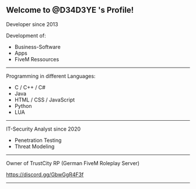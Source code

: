 Welcome to @D34D3YE 's Profile!
-------------------------------------------------------------------------------------------------------------------------------------

Developer since 2013

Development of: 

- Business-Software
- Apps
- FiveM Ressources

-------------------------------------------------------------------------------------------------------------------------------------

Programming in different Languages:
- C / C++ / C#
- Java
- HTML / CSS / JavaScript
- Python
- LUA

-------------------------------------------------------------------------------------------------------------------------------------

IT-Security Analyst since 2020

- Penetration Testing
- Threat Modeling

-------------------------------------------------------------------------------------------------------------------------------------

Owner of TrustCity RP (German FiveM Roleplay Server)

https://discord.gg/GbwGgR4F3f

-------------------------------------------------------------------------------------------------------------------------------------
